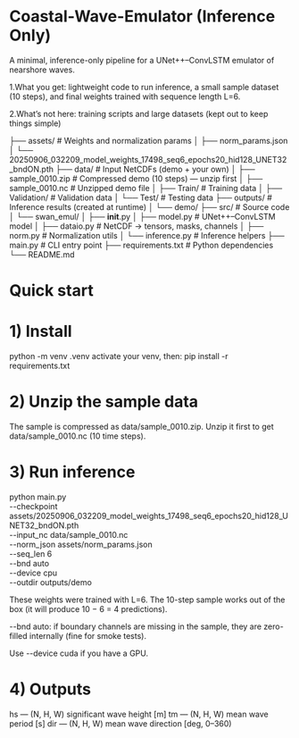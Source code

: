 # Coastal-Wave-Emulator (Inference Only)

A minimal, inference-only pipeline for a UNet++–ConvLSTM emulator of nearshore waves.

1.What you get: lightweight code to run inference, a small sample dataset (10 steps), and final weights trained with sequence length L=6.

2.What’s not here: training scripts and large datasets (kept out to keep things simple)

├── assets/                     # Weights and normalization params
│   ├── norm_params.json
│   └── 20250906_032209_model_weights_17498_seq6_epochs20_hid128_UNET32_bndON.pth
├── data/                       # Input NetCDFs (demo + your own)
│   ├── sample_0010.zip         # Compressed demo (10 steps) — unzip first
│   ├── sample_0010.nc          # Unzipped demo file
│   ├── Train/                  # Training data
│   ├── Validation/             # Validation data
│   └── Test/                   # Testing data
├── outputs/                    # Inference results (created at runtime)
│   └── demo/
├── src/                        # Source code
│   └── swan_emul/
│       ├── __init__.py
│       ├── model.py            # UNet++–ConvLSTM model
│       ├── dataio.py           # NetCDF → tensors, masks, channels
│       ├── norm.py             # Normalization utils
│       └── inference.py        # Inference helpers
├── main.py                     # CLI entry point
├── requirements.txt            # Python dependencies
└── README.md


# Quick start
# 1) Install

python -m venv .venv
activate your venv, then:
pip install -r requirements.txt

# 2) Unzip the sample data

The sample is compressed as data/sample_0010.zip.
Unzip it first to get data/sample_0010.nc (10 time steps).

# 3) Run inference

python main.py \
  --checkpoint assets/20250906_032209_model_weights_17498_seq6_epochs20_hid128_UNET32_bndON.pth \
  --input_nc data/sample_0010.nc \
  --norm_json assets/norm_params.json \
  --seq_len 6 \
  --bnd auto \
  --device cpu \
  --outdir outputs/demo

These weights were trained with L=6. The 10-step sample works out of the box (it will produce 10 − 6 = 4 predictions).

--bnd auto: if boundary channels are missing in the sample, they are zero-filled internally (fine for smoke tests).

Use --device cuda if you have a GPU.

# 4) Outputs

hs — (N, H, W) significant wave height [m]
tm — (N, H, W) mean wave period [s]
dir — (N, H, W) mean wave direction [deg, 0–360)
